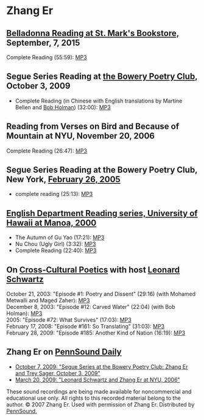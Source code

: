 Zhang Er
========

[Belladonna Reading at St. Mark's Bookstore,](http://writing.upenn.edu/pennsound/x/Belladonna.php) September, 7, 2015
---------------------------------------------------------------------------------------------------------------------

Complete Reading (55:59): [MP3](https://media.sas.upenn.edu/pennsound/groups/Belladonna/St.-Marks-Bookstore_9-7-2015/Belladonna_Complete-Reading_St.Marks-Bookstore_9-7-2015.mp3)

Segue Series Reading at [the Bowery Poetry Club](Segue-BPC.html#10-3-09), October 3, 2009
-----------------------------------------------------------------------------------------

-   Complete Reading (in Chinese with English translations by Martine Bellen and [Bob Holman](Holman.html)[]()) (32:00): [MP3](http://media.sas.upenn.edu/pennsound/authors/Er/Er-Zhang_Segue-BPC_10-03-09.mp3)

Reading from <span class="title">Verses on Bird</span> and <span class="title">Because of Mountain</span> at NYU, November 20, 2006
-----------------------------------------------------------------------------------------------------------------------------------

Complete Reading (26:47): [MP3](http://media.sas.upenn.edu/pennsound/authors/Er/Er-Zhang_Complete-Reading_NYU_11-20-06.mp3)

Segue Series Reading at the Bowery Poetry Club, New York, [February 26,
2005](Segue-BPC.html#Er_2-26-05)
-----------------------------------------------------------------------

-   complete reading (25:13): [MP3](http://media.sas.upenn.edu/pennsound/authors/Er/Er-Zhang_Segue_NY_2-26-05.mp3)

[English Department Reading series, University of Hawaii at Manoa, 2000](UHM.html#Er_2000)
------------------------------------------------------------------------------------------

-   The Autumn of Gu Yao (17:21): [MP3](http://media.sas.upenn.edu/pennsound/authors/Er/UHM/Er-Zhang_1_Autumn-of-Gu-Yao_English-Dept_UHM_2000.mp3)
-   Nu Chou (Ugly Girl) (3:32): [MP3](http://media.sas.upenn.edu/pennsound/authors/Er/UHM/Er-Zhang_2_Nu-Chou-Ugly-Girl_English-Dept_UHM_2000.mp3)
-   Complete Reading (22:40): [MP3](http://media.sas.upenn.edu/pennsound/authors/Er/UHM/Er-Zhang_English-Dept_UHM_2000.mp3)

On [Cross-Cultural Poetics](XCP.html#Er1) with host [Leonard Schwartz](Schwartz.html)
-------------------------------------------------------------------------------------

October 21, 2003: "Episode \#1: Poetry and Dissent" (29:16) (with Mohamed Metwalli and Maged Zaher): [MP3](http://media.sas.upenn.edu/pennsound/groups/XCP/XCP_01_Metwalli_Zaher_Er_10-21-03.mp3)  
December 8, 2003: "Episode \#12: Carved Water" (22:04) (with Bob Holman): [MP3](http://media.sas.upenn.edu/pennsound/groups/XCP/XCP_12_Er_Holman_12-8-03.mp3)  
2005: "Episode \#72: What Survives" (17:03): [MP3](http://media.sas.upenn.edu/pennsound/groups/XCP/XCP_72_Er_2005.mp3)  
February 17, 2008: "Episode \#161: So Translating" (31:03): [MP3](http://media.sas.upenn.edu/pennsound/groups/XCP/XCP_161_Er_2-17-08.mp3)  
February 28, 2009: "Episode \#185: Another Kind of Nation (16:19): [MP3](http://media.sas.upenn.edu/pennsound/authors/Er/Er-Zhang_Complete-Reading_XCP_02-28-09.mp3)  

Zhang Er on [PennSound Daily](http://writing.upenn.edu/pennsound/daily)
-----------------------------------------------------------------------

-   [October 7, 2009: "Segue Series at the Bowery Poetry Club: Zhang Er and Trey Sager, October 3, 2009"](http://writing.upenn.edu/pennsound/daily/200910.php#7_13:50)
-   [March 20, 2009: "Leonard Schwartz and Zhang Er at NYU, 2006"](http://writing.upenn.edu/pennsound/daily/200903.php#20_16:08)

These sound recordings are being made available for noncommercial
and educational use only. All rights to this recorded material belong
to the author. © 2007 Zhang Er. Used with permission of Zhang Er.
Distributed by [PennSound.](../index.html)

